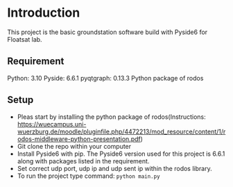 # Introduction
This project is the basic groundstation software build with Pyside6 for Floatsat lab.

## Requirement
Python: 3.10
Pyside: 6.6.1
pyqtgraph: 0.13.3
Python package of rodos

## Setup
- Pleas start by installing the python package of rodos(Instructions: https://wuecampus.uni-wuerzburg.de/moodle/pluginfile.php/4472213/mod_resource/content/1/rodos-middleware-python-presentation.pdf)
- Git clone the repo within your computer
- Install Pyside6 with pip. The Pyside6 version used for this project is 6.6.1 along with packages listed in the requirement.
- Set correct udp port, udp ip and udp sent ip within the rodos library.
- To run the project type command: `python main.py`
